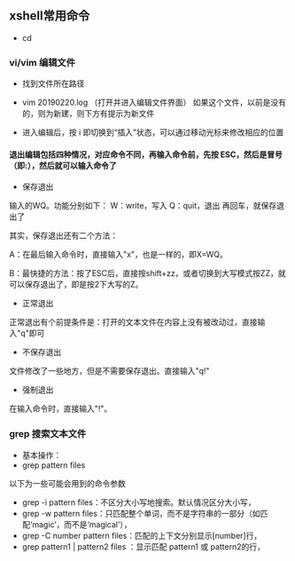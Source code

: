 ## xshell常用命令
- cd 


### vi/vim 编辑文件

- 找到文件所在路径

- vim 20190220.log （打开并进入编辑文件界面）
如果这个文件，以前是没有的，则为新建，则下方有提示为新文件

- 进入编辑后，按 i 即切换到“插入”状态，可以通过移动光标来修改相应的位置


#### 退出编辑包括四种情况，对应命令不同，再输入命令前，先按 ESC，然后是冒号（即:），然后就可以输入命令了

- 保存退出

输入的WQ。功能分别如下：
W：write，写入
Q：quit，退出
再回车，就保存退出了

其实，保存退出还有二个方法：

A：在最后输入命令时，直接输入"x"，也是一样的，即X=WQ。

B：最快捷的方法：按了ESC后，直接按shift+zz，或者切换到大写模式按ZZ，就可以保存退出了，即是按2下大写的Z。

- 正常退出

正常退出有个前提条件是：打开的文本文件在内容上没有被改动过，直接输入"q"即可

- 不保存退出

文件修改了一些地方，但是不需要保存退出。直接输入"q!"

- 强制退出

在输入命令时，直接输入"!"。



### grep 搜索文本文件

- 基本操作： 
- grep pattern files

以下为一些可能会用到的命令参数
- grep -i pattern files：不区分大小写地搜索。默认情况区分大小写，
- grep -w pattern files：只匹配整个单词，而不是字符串的一部分（如匹配‘magic’，而不是‘magical’），
- grep -C number pattern files：匹配的上下文分别显示[number]行，
- grep pattern1 | pattern2 files ：显示匹配 pattern1 或 pattern2的行，

